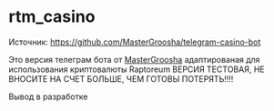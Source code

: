 # rtm_casino

Источник: https://github.com/MasterGroosha/telegram-casino-bot

Это версия телеграм бота от <a href="https://github.com/MasterGroosha">MasterGroosha</a> адаптированая для использования криптовалюты Raptoreum 
ВЕРСИЯ ТЕСТОВАЯ, НЕ ВНОСИТЕ НА СЧЕТ БОЛЬШЕ, ЧЕМ ГОТОВЫ ПОТЕРЯТЬ!!!!

Вывод в разработке

